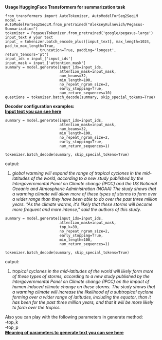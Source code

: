 **Usage HuggingFace Transformers for summarization task**
``` 
from transformers import AutoTokenizer, AutoModelForSeq2SeqLM
model = AutoModelForSeq2SeqLM.from_pretrained("AlekseyKulnevich/Pegasus-Summarization")
tokenizer = PegasusTokenizer.from_pretrained('google/pegasus-large')
input_text # your text 
input_ = tokenizer.batch_encode_plus([input_text], max_length=1024, pad_to_max_length=True, 
                truncation=True, padding='longest', return_tensors='pt')
input_ids = input_['input_ids'] 
input_mask = input_['attention_mask']
summary = model.generate(input_ids=input_ids, 
                         attention_mask=input_mask, 
                         num_beams=32, 
                         min_length=100,
                         no_repeat_ngram_size=2, 
                         early_stopping=True, 
                         num_return_sequences=10)
questions = tokenizer.batch_decode(summary, skip_special_tokens=True)
```
**Decoder configuration examples:**  
[**Input text you can see here**](https://www.bbc.com/news/science-environment-59775105)  
```
summary = model.generate(input_ids=input_ids, 
                         attention_mask=input_mask, 
                         num_beams=32, 
                         min_length=100,
                         no_repeat_ngram_size=2, 
                         early_stopping=True, 
                         num_return_sequences=1)

tokenizer.batch_decode(summary, skip_special_tokens=True)
```
output: 
1. *global warming will expand the range of tropical cyclones in the mid-latitudes of the world, according to a new study published by the Intergovernmental Panel on Climate change (IPCC) and the US National Oceanic and Atmospheric Administration (NOAA) The study shows that a warming climate will allow more of these types of storms to form over a wider range than they have been able to do over the past three million years. "As the climate warms, it's likely that these storms will become more frequent and more intense," said the authors of this study.*

```
summary = model.generate(input_ids=input_ids, 
                         attention_mask=input_mask, 
                         top_k=30, 
                         no_repeat_ngram_size=2, 
                         early_stopping=True, 
                         min_length=100,
                         num_return_sequences=1)

tokenizer.batch_decode(summary, skip_special_tokens=True)
```
output:
1. *tropical cyclones in the mid-latitudes of the world will likely form more of these types of storms, according to a new study published by the Intergovernmental Panel on Climate change (IPCC) on the impact of human induced climate change on these storms. The study shows that a warming climate will increase the likelihood of a subtropical cyclone forming over a wider range of latitudes, including the equator, than it has been for the past three million years, and that it will be more likely to form over the tropics.*

Also you can play with the following parameters in generate method:   
-top_k  
-top_p  
[**Meaning of parameters to generate text you can see here**](https://huggingface.co/blog/how-to-generate)
